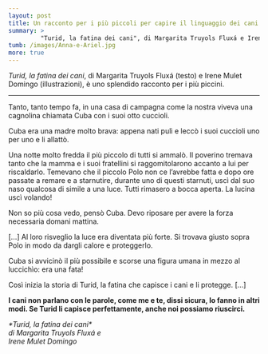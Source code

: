 ```yaml
---
layout: post
title: Un racconto per i più piccoli per capire il linguaggio dei cani
summary: >
         "Turid, la fatina dei cani", di Margarita Truyols Fluxá e Irene Mulet Domingo, è uno splendido racconto per i più piccini.
tumb: /images/Anna-e-Ariel.jpg
more: true
---
```

*Turid, la fatina dei cani*, di Margarita Truyols Fluxá (testo) e Irene Mulet Domingo (illustrazioni), è uno splendido racconto per i più piccini.

<hr>

<p>Tanto, tanto tempo fa, in una casa di campagna come la nostra viveva una cagnolina chiamata Cuba con i suoi otto cuccioli.</p>

<p>Cuba era una madre molto brava: appena nati pulì e leccò i suoi cuccioli uno per uno e li allattò.</p>

<p>Una notte molto fredda il più piccolo di tutti si ammalò. Il poverino tremava tanto che la mamma e i suoi fratellini si raggomitolarono accanto a lui per riscaldarlo. Temevano che il piccolo Polo non ce l’avrebbe fatta e dopo ore passate a remare e a starnutire, durante uno di questi starnuti, uscì dal suo naso qualcosa di simile a una luce. Tutti rimasero a bocca aperta. La lucina uscì volando!</p>

<p>Non so più cosa vedo, pensò Cuba. Devo riposare per avere la forza necessaria domani mattina.</p>

<p>[...] Al loro risveglio la luce era diventata più forte. Si trovava giusto sopra Polo in modo da dargli calore e proteggerlo.</p>

<p>Cuba si avvicinò il più possibile e scorse una figura umana in mezzo al luccichìo: era una fata!</p>

<p>Così inizia la storia di Turid, la fatina che capisce i cani e li protegge. [...]</p>

<p><strong>I cani non parlano con le parole, come me e te, dissi sicura, lo fanno in altri modi. Se Turid li capisce perfettamente, anche noi possiamo riuscirci.</strong></p>

<cite>
  *Turid, la fatina dei cani*<br>di Margarita Truyols Fluxá e<br> Irene Mulet Domingo
</cite>
